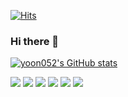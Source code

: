 [![Hits](https://hits.seeyoufarm.com/api/count/incr/badge.svg?url=https%3A%2F%2Fgithub.com%2Fyoon052&count_bg=%231036D0&title_bg=%23555555&icon=swagger.svg&icon_color=%231097FC&title=Hello+World&edge_flat=false)](https://hits.seeyoufarm.com)


### Hi there 👋

<!--
**yoon052/yoon052** is a ✨ _special_ ✨ repository because its `README.md` (this file) appears on your GitHub profile.

Here are some ideas to get you started:

- 🔭 I’m currently working on ...
- 🌱 I’m currently learning ...
- 👯 I’m looking to collaborate on ...
- 🤔 I’m looking for help with ...
- 💬 Ask me about ...
- 📫 How to reach me: ...
- 😄 Pronouns: ...
- ⚡ Fun fact: ...
-->



[![yoon052's GitHub stats](https://github-readme-stats.vercel.app/api?username=yoon052)](https://github.com/yoon052/github-readme-stats)





<img src="https://img.shields.io/badge/JavaScript-F7DF1E?style=flat-plastic&logo=JavaScript&logoColor=black">


<img src="https://img.shields.io/badge/TypeScript-3178C6?style=flat-plastic&logo=TypeScript&logoColor=white">


<img src="https://img.shields.io/badge/HTML5-E34F26?style=flat-plastic&logo=HTML5&logoColor=white">


<img src="https://img.shields.io/badge/Node.js-339933?style=flat-plastic&logo=Node.js&logoColor=white">


<img src="https://img.shields.io/badge/-React-61DAFB?style=flat-plastic&logo=react&logoColor=white">


<img src="https://img.shields.io/badge/-Express-000000?style=flat-plastic&logo=Express&logoColor=white">
